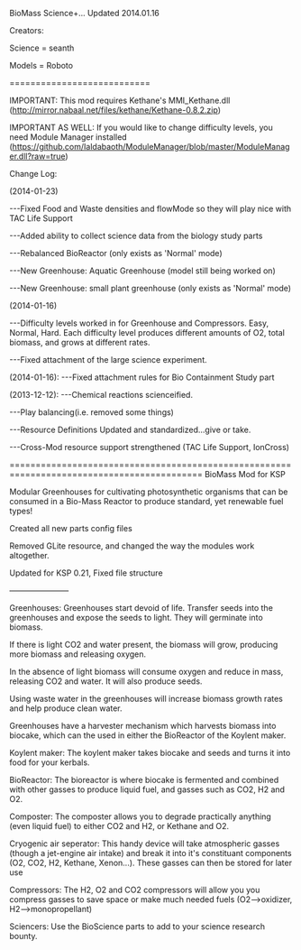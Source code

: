 BioMass Science+... Updated 2014.01.16

Creators:

Science = seanth

Models = Roboto

===========================

IMPORTANT: This mod requires Kethane's MMI_Kethane.dll (http://mirror.nabaal.net/files/kethane/Kethane-0.8.2.zip)

IMPORTANT AS WELL: If you would like to change difficulty levels, you need Module Manager installed (https://github.com/Ialdabaoth/ModuleManager/blob/master/ModuleManager.dll?raw=true)

Change Log:

(2014-01-23)

   ---Fixed Food and Waste densities and flowMode so they will play nice with TAC Life Support

   ---Added ability to collect science data from the biology study parts
   
   ---Rebalanced BioReactor (only exists as 'Normal' mode)
   
   ---New Greenhouse: Aquatic Greenhouse (model still being worked on)
   
   ---New Greenhouse: small plant greenhouse (only exists as 'Normal' mode)

(2014-01-16)

   ---Difficulty levels worked in for Greenhouse and Compressors. Easy, Normal, Hard. Each difficulty level produces different amounts of O2, total biomass, and grows at different rates.

   ---Fixed attachment of the large science experiment.

(2014-01-16):
   ---Fixed attachment rules for Bio Containment Study part

(2013-12-12):
   ---Chemical reactions scienceified.

   ---Play balancing(i.e. removed some things)

   ---Resource Definitions Updated and standardized...give or take.

   ---Cross-Mod resource support strengthened (TAC Life Support, IonCross)



===========================================================================================
BioMass Mod for KSP

Modular Greenhouses for cultivating photosynthetic organisms that can be consumed in
a Bio-Mass Reactor to produce standard, yet renewable fuel types!

Created all new parts config files

Removed GLite resource, and changed the way the modules work altogether.

Updated for KSP 0.21, Fixed file structure

———————–

Greenhouses:
   Greenhouses start devoid of life. Transfer seeds into the greenhouses and expose the seeds to light. They will germinate into biomass.

   If there is light CO2 and water present, the biomass will grow, producing more biomass and releasing oxygen.

   In the absence of light biomass will consume oxygen and reduce in mass, releasing CO2 and water. It will also produce seeds.

   Using waste water in the greenhouses will increase biomass growth rates and help produce clean water.

   Greenhouses have a harvester mechanism which harvests biomass into biocake, which can the used in either the BioReactor of the Koylent maker.

Koylent maker:
   The koylent maker takes biocake and seeds and turns it into food for your kerbals.

BioReactor:
   The bioreactor is where biocake is fermented and combined with other gasses to produce liquid fuel, and gasses such as CO2, H2 and O2.

Composter:
   The composter allows you to degrade practically anything (even liquid fuel) to either CO2 and H2, or Kethane and O2.

Cryogenic air seperator:
    This handy device will take atmospheric gasses (though a jet-engine air intake) and break it into it's constituant components (O2, CO2, H2, Kethane, Xenon...). These gasses can then be stored for later use

Compressors:
    The H2, O2 and CO2 compressors will allow you you compress gasses to save space or make much needed fuels (O2-->oxidizer, H2-->monopropellant)

Sciencers:
    Use the BioScience parts to add to your science research bounty.
